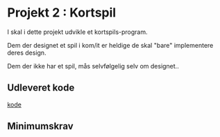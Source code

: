 # Projekt 2 : Kortspil

I skal i dette projekt udvikle et kortspils-program.

Dem der designet et spil i kom/it er heldige de skal "bare" implementere deres design.

Dem der ikke har et spil, mås selvfølgelig selv om designet..

## Udleveret kode

[kode](sketch_231224a.pde)

## Minimumskrav

